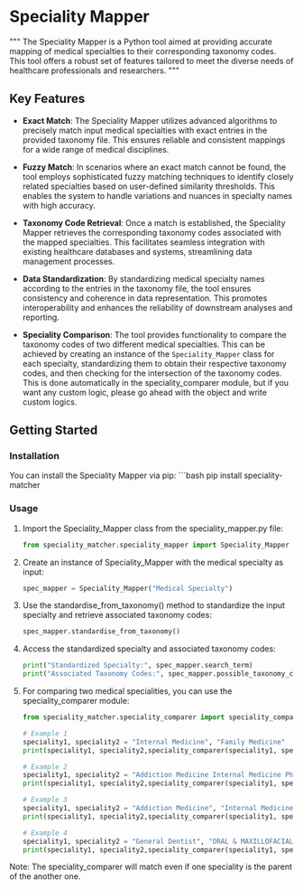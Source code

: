# Speciality Mapper

"""
The Speciality Mapper is a Python tool aimed at providing accurate mapping of medical specialties to their corresponding taxonomy codes. This tool offers a robust set of features tailored to meet the diverse needs of healthcare professionals and researchers.
"""

## Key Features

- **Exact Match**: The Speciality Mapper utilizes advanced algorithms to precisely match input medical specialties with exact entries in the provided taxonomy file. This ensures reliable and consistent mappings for a wide range of medical disciplines.

- **Fuzzy Match**: In scenarios where an exact match cannot be found, the tool employs sophisticated fuzzy matching techniques to identify closely related specialties based on user-defined similarity thresholds. This enables the system to handle variations and nuances in specialty names with high accuracy.

- **Taxonomy Code Retrieval**: Once a match is established, the Speciality Mapper retrieves the corresponding taxonomy codes associated with the mapped specialties. This facilitates seamless integration with existing healthcare databases and systems, streamlining data management processes.

- **Data Standardization**: By standardizing medical specialty names according to the entries in the taxonomy file, the tool ensures consistency and coherence in data representation. This promotes interoperability and enhances the reliability of downstream analyses and reporting.

- **Speciality Comparison**: The tool provides functionality to compare the taxonomy codes of two different medical specialties. This can be achieved by creating an instance of the `Speciality_Mapper` class for each specialty, standardizing them to obtain their respective taxonomy codes, and then checking for the intersection of the taxonomy codes.
This is done automatically in the speciality_comparer module, but if you want any custom logic, please go ahead with the object and write custom logics.

## Getting Started

### Installation

You can install the Speciality Mapper via pip:
    ```bash
    pip install speciality-matcher


### Usage

1. Import the Speciality_Mapper class from the speciality_mapper.py file: 
    ```python
    from speciality_matcher.speciality_mapper import Speciality_Mapper


2. Create an instance of Speciality_Mapper with the medical specialty as input:
     ```python
     spec_mapper = Speciality_Mapper("Medical Specialty")

3. Use the standardise_from_taxonomy() method to standardize the input specialty and retrieve associated taxonomy codes:
    ```python
    spec_mapper.standardise_from_taxonomy()

4. Access the standardized specialty and associated taxonomy codes:
    ```python
    print("Standardized Specialty:", spec_mapper.search_term)
    print("Associated Taxonomy Codes:", spec_mapper.possible_taxonomy_codes_list)

5. For comparing two medical specialities, you can use the speciality_comparer module:
    ```python
    from speciality_matcher.speciality_comparer import speciality_comparer
    
    # Example 1
    speciality1, speciality2 = "Internal Medicine", "Family Medicine"
    print(speciality1, speciality2,speciality_comparer(speciality1, speciality2))

    # Example 2
    speciality1, speciality2 = "Addiction Medicine Internal Medicine Physician", "Addiction Medicine Family Medicine Physician"
    print(speciality1, speciality2,speciality_comparer(speciality1, speciality2))

    # Example 3
    speciality1, speciality2 = "Addiction Medicine", "Internal Medicine"
    print(speciality1, speciality2,speciality_comparer(speciality1, speciality2))

    # Example 4
    speciality1, speciality2 = "General Dentist", "ORAL & MAXILLOFACIAL PATHOLOGY"
    print(speciality1, speciality2,speciality_comparer(speciality1, speciality2))

Note: The speciality_comparer will match even if one speciality is the parent of the another one.



